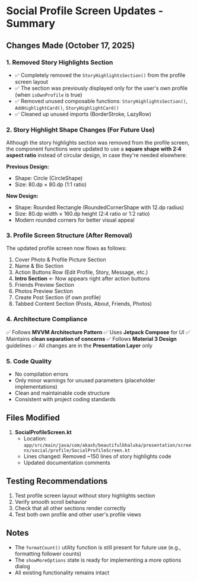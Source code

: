 # Social Profile Screen Updates - Summary

## Changes Made (October 17, 2025)

### 1. **Removed Story Highlights Section**
- ✅ Completely removed the `StoryHighlightsSection()` from the profile screen layout
- ✅ The section was previously displayed only for the user's own profile (when `isOwnProfile` is true)
- ✅ Removed unused composable functions: `StoryHighlightsSection()`, `AddHighlightCard()`, `StoryHighlightCard()`
- ✅ Cleaned up unused imports (BorderStroke, LazyRow)

### 2. **Story Highlight Shape Changes** (For Future Use)
Although the story highlights section was removed from the profile screen, the component functions were updated to use a **square shape with 2:4 aspect ratio** instead of circular design, in case they're needed elsewhere:

**Previous Design:**
- Shape: Circle (CircleShape)
- Size: 80.dp × 80.dp (1:1 ratio)

**New Design:**
- Shape: Rounded Rectangle (RoundedCornerShape with 12.dp radius)
- Size: 80.dp width × 160.dp height (2:4 ratio or 1:2 ratio)
- Modern rounded corners for better visual appeal

### 3. **Profile Screen Structure** (After Removal)

The updated profile screen now flows as follows:
1. Cover Photo & Profile Picture Section
2. Name & Bio Section
3. Action Buttons Row (Edit Profile, Story, Message, etc.)
4. **Intro Section** ← Now appears right after action buttons
5. Friends Preview Section
6. Photos Preview Section
7. Create Post Section (if own profile)
8. Tabbed Content Section (Posts, About, Friends, Photos)

### 4. **Architecture Compliance**

✅ Follows **MVVM Architecture Pattern**
✅ Uses **Jetpack Compose** for UI
✅ Maintains **clean separation of concerns**
✅ Follows **Material 3 Design** guidelines
✅ All changes are in the **Presentation Layer** only

### 5. **Code Quality**

- No compilation errors
- Only minor warnings for unused parameters (placeholder implementations)
- Clean and maintainable code structure
- Consistent with project coding standards

## Files Modified

1. **SocialProfileScreen.kt**
   - Location: `app/src/main/java/com/akash/beautifulbhaluka/presentation/screens/social/profile/SocialProfileScreen.kt`
   - Lines changed: Removed ~150 lines of story highlights code
   - Updated documentation comments

## Testing Recommendations

1. Test profile screen layout without story highlights section
2. Verify smooth scroll behavior
3. Check that all other sections render correctly
4. Test both own profile and other user's profile views

## Notes

- The `formatCount()` utility function is still present for future use (e.g., formatting follower counts)
- The `showMoreOptions` state is ready for implementing a more options dialog
- All existing functionality remains intact

